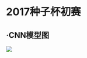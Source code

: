 # 2017种子杯初赛</br>
## ·CNN模型图</br>
![](http://images2015.cnblogs.com/blog/1042406/201703/1042406-20170301104438813-230726230.png)</br>

